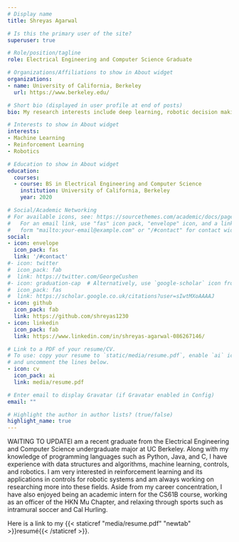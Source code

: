 ```yaml
---
# Display name
title: Shreyas Agarwal

# Is this the primary user of the site?
superuser: true

# Role/position/tagline
role: Electrical Engineering and Computer Science Graduate

# Organizations/Affiliations to show in About widget
organizations:
- name: University of California, Berkeley
  url: https://www.berkeley.edu/

# Short bio (displayed in user profile at end of posts)
bio: My research interests include deep learning, robotic decision making and control, and motion planning.

# Interests to show in About widget
interests:
- Machine Learning
- Reinforcement Learning
- Robotics

# Education to show in About widget
education:
  courses:
  - course: BS in Electrical Engineering and Computer Science
    institution: University of California, Berkeley
    year: 2020

# Social/Academic Networking
# For available icons, see: https://sourcethemes.com/academic/docs/page-builder/#icons
#   For an email link, use "fas" icon pack, "envelope" icon, and a link in the
#   form "mailto:your-email@example.com" or "/#contact" for contact widget.
social:
- icon: envelope
  icon_pack: fas
  link: '/#contact'
#- icon: twitter
#  icon_pack: fab
#  link: https://twitter.com/GeorgeCushen
#- icon: graduation-cap  # Alternatively, use `google-scholar` icon from `ai` icon pack
#  icon_pack: fas
#  link: https://scholar.google.co.uk/citations?user=sIwtMXoAAAAJ
- icon: github
  icon_pack: fab
  link: https://github.com/shreyas1230
- icon: linkedin
  icon_pack: fab
  link: https://www.linkedin.com/in/shreyas-agarwal-086267146/

# Link to a PDF of your resume/CV.
# To use: copy your resume to `static/media/resume.pdf`, enable `ai` icons in `params.toml`,
# and uncomment the lines below.
- icon: cv
  icon_pack: ai
  link: media/resume.pdf

# Enter email to display Gravatar (if Gravatar enabled in Config)
email: ""

# Highlight the author in author lists? (true/false)
highlight_name: true
---
```


WAITING TO UPDATEI am a recent graduate from the Electrical Engineering and Computer Science undergraduate major at UC Berkeley. Along with my knowledge of programming languages such as Python, Java, and C, I have experience with data structures and algorithms, machine learning, controls, and robotics. I am very interested in reinforcement learning and its applications in controls for robotic systems and am always working on researching more into these fields. Aside from my career concentration, I have also enjoyed being an academic intern for the CS61B course, working as an officer of the HKN Mu Chapter, and relaxing through sports such as intramural soccer and Cal Hurling.

<!-- {{< icon name="download" pack="fas" >}} -->
Here is a link to my {{< staticref "media/resume.pdf" "newtab" >}}resumé{{< /staticref >}}.

